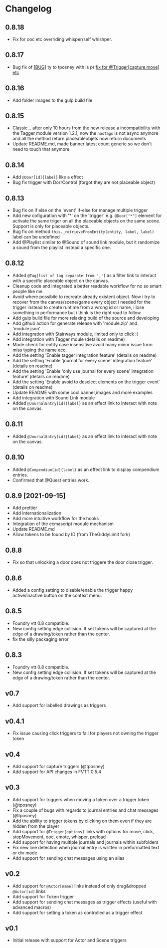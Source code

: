 # Changelog

## 0.8.18
- Fix for ooc etc overriding whisper/self whishper.

## 0.8.17

- Bug fix of  [[BUG]](https://github.com/League-of-Foundry-Developers/fvtt-module-trigger-happy/issues/65) ty to tposney with is pr [fix for @Trigger[capture move] etc ](https://github.com/League-of-Foundry-Developers/fvtt-module-trigger-happy/pull/66)

## 0.8.16

- Add folder images to the gulp build file

## 0.8.15

- Classic... after only 10 hours from the new release a incompatibility with the Tagger module version 1.2.1, now the `hasTags` is not async anymore and all the method return placeableobjets now return documents
- Update README.md, made banner latest count generic so we don't need to touch that anymore
## 0.8.14

- Add `@Door[id]{label}` like a effect
- Bug fix trigger with DorrControl (forgot they are not placeable object)

## 0.8.13

- Bug fix on if else on the 'event' if-else for manage multiple trigger
- Add new cofiguration with '*' on the 'trigger' e.g. `@Door["*"]` element for activate the same triger on all the placeable objects on the same scene. Support is only for placeable objects.
- Bug fix on method `this._retrieveFromEntity(entity, label, label)` label can be undefined
- Add @Playlist similar to @Sound of sound link module, but it randomize a sound from the playlist instead a specific one.

## 0.8.12

- Added `@Tag[list of tag separate from ',']` as a filter link to interact with a specific placeable object on the canvas.
- Cleanup code and integrated a better readable workflow for no so smart people like me
- Avoid where possibile to recreate already existent object. Now i try to recover from the canvas/scene/game every object i needed for the trigger instead to create runtime from a wrong id or name, i lose something in performance but i think is the right road to follow
- Add gulp build file for more relaxing build of the source and developing
- Add github action for generate release with 'module.zip' and 'module.json'
- Add integration with Stairways module, limited only to click :(
- Add integration with Tagger mdule (details on readme)
- Made check for entity case insensitive avoid many minor issue form miss typing the name ecc.
- Add the setting 'Enable tagger integration feature' (details on readme)
- Add the setting 'Enable 'journal for every scene' integration feature' (details on readme)
- Add the setting 'Enable 'only use journal for every scene' integration feature' (details on readme)
- Add the setting 'Enable avoid to deselect elements on the trigger event' (details on readme)
- Update README with some cool banner,images and more examples
- Add integration with Sound Link module
- Added `@JournalEntry[id]{label}` as an effect link to interact with note on the canvas.

## 0.8.11

- Added `@JournalEntry[id]{label}` as an effect link to interact with note on the canvas.

## 0.8.10

- Added `@Compendium[id]{label}` as an effect link to display compendium entries.
- Confirmed that @Quest entries work.

## 0.8.9 [2021-09-15]

- Add prettier
- Add internationalization
- Add more intuitive workflow for the hooks
- Integration of the ecmascript module mechanism
- Update README.md
- Allow tokens to be found by ID (from TheGiddyLimit fork)

## 0.8.8
- Fix so that unlocking a door does not triggere the door close trigger.

## 0.8.6
 - Added a config setting to disable/enable the trigger happy active/inactive button on the context menu.
 
## 0.8.5
- Foundry vtt 0.8 compatible.
- New config setting edge collision. If set tokens will be captured at the edge of a drawing/token rather than the center.
- fix the silly packaging error

## 0.8.3
- Foundry vtt 0.8 compatible.
- New config setting edge collision. If set tokens will be captured at the edge of a drawing/token rather than the center.

## v0.7

- Add support for labelled drawings as triggers

## v0.4.1

- Fix issue causing click triggers to fail for players not owning the trigger token

## v0.4

- Add support for capture triggers (@tposney)
- Add support for API changes in FVTT 0.5.4

## v0.3

- Add support for triggers when moving a token over a trigger token (@tposney)
- Fix a couple of bugs with regards to journal entries and chat messages (@tposney)
- Add the ability to trigger tokens by clicking on them even if they are hidden from the player
- Add support for `@Trigger[options]` links with options for move, click, stopMovement, ooc, emote, whisper, preload
- Add support for having multiple journals and journals within subfolders
- Fix new line detection when journal entry is written in preformatted text or div mode
- Add support for sending chat messages using an alias


## v0.2
- Add support for `@Actor[name]` links instead of only drag&dropped `@Actor[id]` links
- Add support for Token trigger
- Add support for sending chat messages as trigger effects (useful with advanced macros)
- Add support for setting a token as controlled as a trigger effect

## v0.1
- Initial release with support for Actor and Scene triggers
